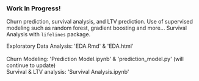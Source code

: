 ### Work In Progress!
Churn prediction, survival analysis, and LTV prediction.
Use of supervised modeling such as random forest, gradient boosting and more...
Survival Analysis with `lifelines` package.
<br>

Exploratory Data Analysis: 'EDA.Rmd' & 'EDA.html'<br>
<br>
Churn Modeling: 'Prediction Model.ipynb' & 'prediction_model.py' (will continue to update)
<br>
Survival & LTV analysis: 'Survival Analysis.ipynb'

